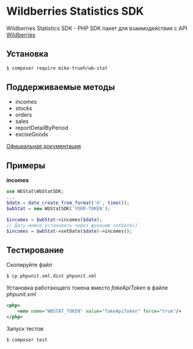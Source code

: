 # Wildberries Statistics SDK

Wildberries Statistics SDK - PHP SDK пакет для взаимодействия с
API [Wildberries](https://images.wbstatic.net/portal/education/Kak_rabotat'_s_servisom_statistiki.pdf)

## Установка

``` bash
$ composer require mike-trueh/wb-stat
```

## Поддерживаемые методы

- incomes
- stocks
- orders
- sales
- reportDetailByPeriod
- exciseGoods

[Официальная документация](https://images.wbstatic.net/portal/education/Kak_rabotat'_s_servisom_statistiki.pdf)

## Примеры

**incomes**

``` php
use WbStat\WbStatSDK;
...
$date = date_create_from_format('U', time());
$wbStat = new WbStatSDK('YOUR-TOKEN');

$incomes = $wbStat->incomes($date); 
// Дату можно установить через функцию setDate() 
$incomes = $wbStat->setDate($date)->incomes(); 
```

## Тестирование

Скопируйте файл

``` bash
$ cp phpunit.xml.dist phpunit.xml
```

Установка работающего токена вместо _fakeApiToken_ в файле _phpunit.xml_

``` xml
<php>
    <env name="WBSTAT_TOKEN" value="fakeApiToken" force="true"/>
</php>
```

Запуск тестов

``` bash
$ composer test
```